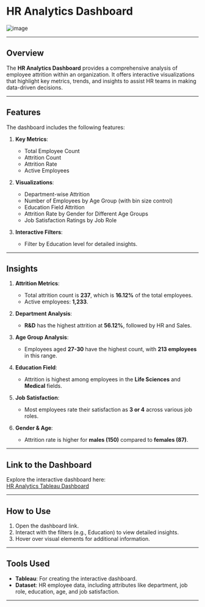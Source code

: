 # HR Analytics Dashboard

![image](https://github.com/user-attachments/assets/14da559d-6de1-4ce4-a280-ea1330e1619e)


---

## Overview
The **HR Analytics Dashboard** provides a comprehensive analysis of employee attrition within an organization. It offers interactive visualizations that highlight key metrics, trends, and insights to assist HR teams in making data-driven decisions.

---

## Features
The dashboard includes the following features:
1. **Key Metrics**:  
   - Total Employee Count  
   - Attrition Count  
   - Attrition Rate  
   - Active Employees  

2. **Visualizations**:  
   - Department-wise Attrition  
   - Number of Employees by Age Group (with bin size control)  
   - Education Field Attrition  
   - Attrition Rate by Gender for Different Age Groups  
   - Job Satisfaction Ratings by Job Role  

3. **Interactive Filters**:  
   - Filter by Education level for detailed insights.  

---

## Insights
1. **Attrition Metrics**:  
   - Total attrition count is **237**, which is **16.12%** of the total employees.  
   - Active employees: **1,233**.  

2. **Department Analysis**:  
   - **R&D** has the highest attrition at **56.12%**, followed by HR and Sales.  

3. **Age Group Analysis**:  
   - Employees aged **27-30** have the highest count, with **213 employees** in this range.  

4. **Education Field**:  
   - Attrition is highest among employees in the **Life Sciences** and **Medical** fields.  

5. **Job Satisfaction**:  
   - Most employees rate their satisfaction as **3 or 4** across various job roles.

6. **Gender & Age**:  
   - Attrition rate is higher for **males (150)** compared to **females (87)**.  

---

## Link to the Dashboard
Explore the interactive dashboard here:  
[HR Analytics Tableau Dashboard](https://public.tableau.com/app/profile/latha.charuguntla5375/viz/HRAnalyticsDashboard_17337311001730/HRAnalyticsDashboard)  


---

## How to Use
1. Open the dashboard link.  
2. Interact with the filters (e.g., Education) to view detailed insights.  
3. Hover over visual elements for additional information.  

---

## Tools Used
- **Tableau**: For creating the interactive dashboard.  
- **Dataset**: HR employee data, including attributes like department, job role, education, age, and job satisfaction.  

---

